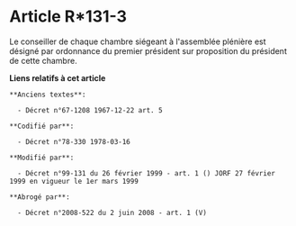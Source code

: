 # Article R*131-3

Le conseiller de chaque chambre siégeant à l'assemblée plénière est désigné par ordonnance du premier président sur
proposition du président de cette chambre.

**Liens relatifs à cet article**

	**Anciens textes**:

	  - Décret n°67-1208 1967-12-22 art. 5

	**Codifié par**:

	  - Décret n°78-330 1978-03-16

	**Modifié par**:

	  - Décret n°99-131 du 26 février 1999 - art. 1 () JORF 27 février 1999 en vigueur le 1er mars 1999

	**Abrogé par**:

	  - Décret n°2008-522 du 2 juin 2008 - art. 1 (V)
